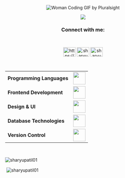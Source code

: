 <p align="center">
  <img src="https://github.com/user-attachments/assets/463824f1-493b-41b7-9fe6-fac5eacaa866" alt="Woman Coding GIF by Pluralsight">
</p>

<p align="center">
  <img src="https://readme-typing-svg.herokuapp.com?color=056cb9&size=30&center=true&vCenter=true&width=550&height=70&lines=Hey+🚀,+I'm+Sharyu;+An+aspiring+Software+Developer+🌟;A+Competitive+Programmer+💻;">
</p>


<h3 align="center">Connect with me:</h3>
<br>
<p align="center">
<a href="https://linkedin.com/in/https://www.linkedin.com/in/sharyupatil01/" target="blank"><img align="center" src="https://raw.githubusercontent.com/rahuldkjain/github-profile-readme-generator/master/src/images/icons/Social/linked-in-alt.svg" alt="https://www.linkedin.com/in/sharyupatil01/" height="30" width="40" /></a>
<a href="https://www.leetcode.com/sharyu01" target="blank"><img align="center" src="https://raw.githubusercontent.com/rahuldkjain/github-profile-readme-generator/master/src/images/icons/Social/leet-code.svg" alt="sharyu01" height="30" width="40" /></a>
<a href="https://auth.geeksforgeeks.org/user/sharyup01" target="blank"><img align="center" src="https://raw.githubusercontent.com/rahuldkjain/github-profile-readme-generator/master/src/images/icons/Social/geeks-for-geeks.svg" alt="sharyup01" height="30" width="40" /></a>
</p>
<br>

<div align="center">
<table>
	<tr>
	<td><strong>Programming Languages</strong></td>
	<td><img height=40 src = "https://skillicons.dev/icons?i=java,cpp,py&theme=dark"></td>
</tr>
<tr>
	<td><strong>Frontend Development</strong></td>
	<td><img height=40 src = "https://skillicons.dev/icons?i=html,css,js,react,tailwind" ></td>
</tr>
<tr>
	<td><strong>Design & UI</strong></td>
	<td><img height=40 src = "https://skillicons.dev/icons?i=notion&theme=dark"></td>
</tr>
<tr>
	<td><strong>Database Technologies</strong></td>
	<td><img height=40 src = "https://skillicons.dev/icons?i=mongodb,mysql&theme=dark"></td>
</tr>
<tr>
	<td><strong>Version Control</strong></td>
	<td><img height=40 src = "https://skillicons.dev/icons?i=github,git&theme=dark"></td>
</tr>

</table>

</div>






<br>
<div >
<p>
  <img src="https://github-readme-stats.vercel.app/api/top-langs?username=sharyupatil01&show_icons=true&locale=en&layout=compact&theme=tokyonight&langs_count=20" alt="sharyupatil01" />
</p>

<p>&nbsp;<img align="center" src="https://github-readme-stats.vercel.app/api?username=sharyupatil01&show_icons=true&locale=en&theme=tokyonight" alt="sharyupatil01" /></p>



</div>




